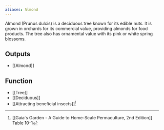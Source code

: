 ```yaml
---
aliases: Almond
---
```

Almond (Prunus dulcis) is a deciduous tree known for its edible nuts. It is grown in orchards for its commercial value, providing almonds for food products. The tree also has ornamental value with its pink or white spring blossoms.
## Outputs
- [[Almond]]
## Function
- [[Tree]]
- [[Deciduous]]
- [[Attracting beneficial insects]][^1]

[^1]: [[Gaia's Garden - A Guide to Home-Scale Permaculture, 2nd Edition]] Table 10-1
